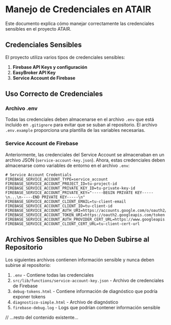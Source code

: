 # Manejo de Credenciales en ATAIR

Este documento explica cómo manejar correctamente las credenciales sensibles en el proyecto ATAIR.

## Credenciales Sensibles

El proyecto utiliza varios tipos de credenciales sensibles:

1. **Firebase API Keys y configuración**
2. **EasyBroker API Key**
3. **Service Account de Firebase**

## Uso Correcto de Credenciales

### Archivo .env

Todas las credenciales deben almacenarse en el archivo `.env` que está incluido en `.gitignore` para evitar que se suban al repositorio. El archivo `.env.example` proporciona una plantilla de las variables necesarias.

### Service Account de Firebase

Anteriormente, las credenciales del Service Account se almacenaban en un archivo JSON (`service-account-key.json`). Ahora, estas credenciales deben almacenarse como variables de entorno en el archivo `.env`:

```
# Service Account Credentials
FIREBASE_SERVICE_ACCOUNT_TYPE=service_account
FIREBASE_SERVICE_ACCOUNT_PROJECT_ID=tu-project-id
FIREBASE_SERVICE_ACCOUNT_PRIVATE_KEY_ID=tu-private-key-id
FIREBASE_SERVICE_ACCOUNT_PRIVATE_KEY="-----BEGIN PRIVATE KEY-----\n...\n-----END PRIVATE KEY-----\n"
FIREBASE_SERVICE_ACCOUNT_CLIENT_EMAIL=tu-client-email
FIREBASE_SERVICE_ACCOUNT_CLIENT_ID=tu-client-id
FIREBASE_SERVICE_ACCOUNT_AUTH_URI=https://accounts.google.com/o/oauth2/auth
FIREBASE_SERVICE_ACCOUNT_TOKEN_URI=https://oauth2.googleapis.com/token
FIREBASE_SERVICE_ACCOUNT_AUTH_PROVIDER_CERT_URL=https://www.googleapis.com/oauth2/v1/certs
FIREBASE_SERVICE_ACCOUNT_CLIENT_CERT_URL=tu-client-cert-url
```

## Archivos Sensibles que No Deben Subirse al Repositorio

Los siguientes archivos contienen información sensible y nunca deben subirse al repositorio:

1. `.env` - Contiene todas las credenciales
2. `src/lib/functions/service-account-key.json` - Archivo de credenciales de Firebase
3. `debug-tokens.html` - Contiene información de diagnóstico que podría exponer tokens
4. `diagnostico-simple.html` - Archivo de diagnóstico
5. `firebase-debug.log` - Logs que podrían contener información sensible

// ...resto del contenido existente...